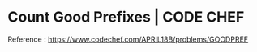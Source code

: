 # Count Good Prefixes  | CODE CHEF

Reference : https://www.codechef.com/APRIL18B/problems/GOODPREF

